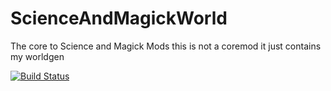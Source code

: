 ScienceAndMagickWorld
=====================

The core to Science and Magick Mods this is not a coremod it just contains my worldgen

[![Build Status](http://www.samcraft.us:8080/job/ScienceAndMagickWorld/badge/icon)](http://www.samcraft.us:8080/job/ScienceAndMagickWorld/)
